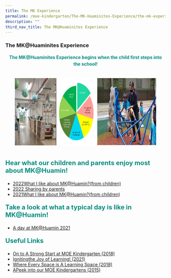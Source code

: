 ```yaml
---
title: The MK Experience
permalink: /moe-kindergarten/The-MK-Huaminites-Experience/the-mk-experience/
description: ""
third_nav_title: The MK@Huaminites Experience
---
```

### **The MK@Huaminites Experience**

<center><b><p style="color:#038C7F; line-height:1.5;">The MK@Huaminites Experience begins when the child first steps into the school!</p></b></center>

<div style="display:flex; margin:10px; padding:20px;"><a target="_blank" href="https://huaminpri.moe.edu.sg/moe-kindergarten/The-MK-Huaminites-Experience/our-learning-environment/"><img src="/images/environment.png" alt="environment" style="width:210px; height:211px;"></a><a target="_blank" href="https://huaminpri.moe.edu.sg/moe-kindergarten/The-MK-Huaminites-Experience/our-curriculum/"><img src="/images/Total MKHuamin Curriculum 2022.jpg" alt="MK Curriculum" style="width:210px; height:210px;"></a><a target="_blank" href="https://huaminpri.moe.edu.sg/moe-kindergarten/About-Us/Our-Team/our-team/"><img src="/images/Ms Kinah.jpeg" alt="MK Curriculum" style="width:300px; height:210px;"></a>
</div>

<b><p style="color:#038C7F; font-size:20px;">Hear what our children and parents enjoy most about MK@Huamin!</p></b>

* [2022What I like about MK@Huamin?(from children)](https://youtu.be/y-zs9jZ-hWM)  
* [2022 Sharing by parents](https://youtu.be/BUzAIlovrbc)  
* [2021What I like about MK@Huamin?(from children](https://youtu.be/Vn4ERsVyFd0))

<b><p style="color:#038C7F; font-size:20px;">Take a look at what a typical day is like in MK@Huamin!</p></b>

* [A day at MK@Huamin 2021](https://youtu.be/k-LhbxhhPg8)

<b><p style="color:#038C7F; font-size:20px;">Useful Links</p></b>

* [On to A Strong Start at MOE Kindergarten (2018)](https://www.youtube.com/watch?v=R636jFF7S28)  
* [Ignitingthe Joy of Learning! (2021)](https://www.youtube.com/watch?v=mghZCHtKNXc)  
* [Where Every Space is A Learning Space (2018)](https://www.youtube.com/watch?v=LockyOmaNB0)  
* [APeek into our MOE Kindergartens (2015)](https://www.youtube.com/watch?v=C_ktvFYCBwo)